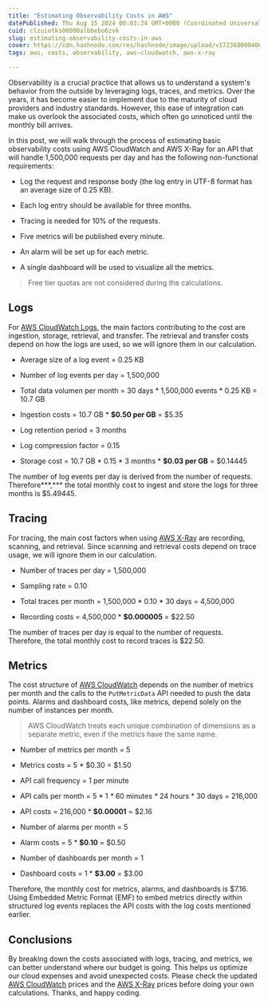 ```yaml
---
title: "Estimating Observability Costs in AWS"
datePublished: Thu Aug 15 2024 00:03:24 GMT+0000 (Coordinated Universal Time)
cuid: clzuiotks00000albbebo6zvk
slug: estimating-observability-costs-in-aws
cover: https://cdn.hashnode.com/res/hashnode/image/upload/v1723680004064/730cfca0-ef33-4cae-b492-8605bec7917e.png
tags: aws, costs, observability, aws-cloudwatch, aws-x-ray

---
```


Observability is a crucial practice that allows us to understand a system's behavior from the outside by leveraging logs, traces, and metrics. Over the years, it has become easier to implement due to the maturity of cloud providers and industry standards. However, this ease of integration can make us overlook the associated costs, which often go unnoticed until the monthly bill arrives.

In this post, we will walk through the process of estimating basic observability costs using AWS CloudWatch and AWS X-Ray for an API that will handle 1,500,000 requests per day and has the following non-functional requirements:

* Log the request and response body (the log entry in UTF-8 format has an average size of 0.25 KB).
    
* Each log entry should be available for three months.
    
* Tracing is needed for 10% of the requests.
    
* Five metrics will be published every minute.
    
* An alarm will be set up for each metric.
    
* A single dashboard will be used to visualize all the metrics.
    

> Free tier quotas are not considered during the calculations.

## Logs

For [AWS CloudWatch Logs](https://docs.aws.amazon.com/AmazonCloudWatch/latest/logs/WhatIsCloudWatchLogs.html), the main factors contributing to the cost are ingestion, storage, retrieval, and transfer. The retrieval and transfer costs depend on how the logs are used, so we will ignore them in our calculation.

* Average size of a log event = 0.25 KB
    
* Number of log events per day = 1,500,000
    
* Total data volumen per month = 30 days \* 1,500,000 events \* 0.25 KB = 10.7 GB
    
* Ingestion costs = 10.7 GB \* **$0.50 per GB** = $5.35
    
* Log retention period = 3 months
    
* Log compression factor = 0.15
    
* Storage cost = 10.7 GB \* 0.15 \* 3 months \* **$0.03 per GB** = $0.14445
    

The number of log events per day is derived from the number of requests. Therefore***,*** the total monthly cost to ingest and store the logs for three months is $5.49445.

## Tracing

For tracing, the main cost factors when using [AWS X-Ray](https://docs.aws.amazon.com/xray/latest/devguide/aws-xray.html) are recording, scanning, and retrieval. Since scanning and retrieval costs depend on trace usage, we will ignore them in our calculation.

* Number of traces per day = 1,500,000
    
* Sampling rate = 0.10
    
* Total traces per month = 1,500,000 \* 0.10 \* 30 days = 4,500,000
    
* Recording costs = 4,500,000 \* **$0.000005** = $22.50
    

The number of traces per day is equal to the number of requests. Therefore, the total monthly cost to record traces is $22.50.

## Metrics

The cost structure of [AWS CloudWatch](https://docs.aws.amazon.com/AmazonCloudWatch/latest/monitoring/working_with_metrics.html) depends on the number of metrics per month and the calls to the `PutMetricData` API needed to push the data points. Alarms and dashboard costs, like metrics, depend solely on the number of instances per month.

> AWS CloudWatch treats each unique combination of dimensions as a separate metric, even if the metrics have the same name.

* Number of metrics per month = 5
    
* Metrics costs = 5 \* $0.30 = $1.50
    
* API call frequency = 1 per minute
    
* API calls per month = 5 \* 1 *\** 60 minutes *\** 24 hours \* 30 days = 216,000
    
* API costs = 216,000 \* **$0.00001** = $2.16
    
* Number of alarms per month = 5
    
* Alarm costs = 5 \* **$0.10** = $0.50
    
* Number of dashboards per month = 1
    
* Dashboard costs = 1 \* **$3.00** = $3.00
    

Therefore, the monthly cost for metrics, alarms, and dashboards is $7.16. Using Embedded Metric Format (EMF) to embed metrics directly within structured log events replaces the API costs with the log costs mentioned earlier.

## Conclusions

By breaking down the costs associated with logs, tracing, and metrics, we can better understand where our budget is going. This helps us optimize our cloud expenses and avoid unexpected costs. Please check the updated [AWS CloudWatch](https://aws.amazon.com/cloudwatch/pricing/?nc1=h_ls) prices and the [AWS X-Ray](https://aws.amazon.com/xray/pricing/) prices before doing your own calculations. Thanks, and happy coding.